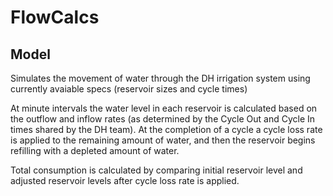 # FlowCalcs

## Model

Simulates the movement of water through the DH irrigation system using currently avaiable specs (reservoir sizes and cycle times) 

At minute intervals the water level in each reservoir is calculated based on the outflow and inflow rates (as determined by the Cycle Out and Cycle In times
shared by the DH team). At the completion of a cycle a cycle loss rate is applied to the remaining amount of water, and then the reservoir begins refilling 
with a depleted amount of water. 

Total consumption is calculated by comparing initial reservoir level and adjusted reservoir levels after cycle loss rate is applied.

